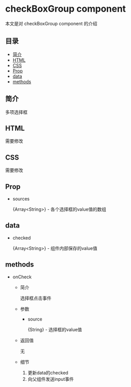 # checkBoxGroup component
本文是对 checkBoxGroup component 的介绍

## 目录
- [简介](#introduction)
- [HTML](#HTML)
- [CSS](#CSS)
- [Prop](#Prop)
- [data](#data)
- [methods](#methods)

<h2 id="introduction">简介</h2>

多项选择框

<h2 id="HTML">HTML</h2>

需要修改

<h2 id="CSS">CSS</h2>

需要修改

<h2 id="Prop">Prop</h2>

- sources

  {Array\<String\>} - 各个选择框的value值的数组
  
<h2 id="data">data</h2>

- checked

  {Array\<String\>} - 组件内部保存的value值
  
<h2 id="methods">methods</h2>

- onCheck

  - 简介
  
    选择框点击事件
    
  - 参数
  
    - source
    
      {String} - 选择框的value值
   
  - 返回值
  
    无
    
  - 细节
  
    1. 更新data的checked
    2. 向父组件发送input事件
